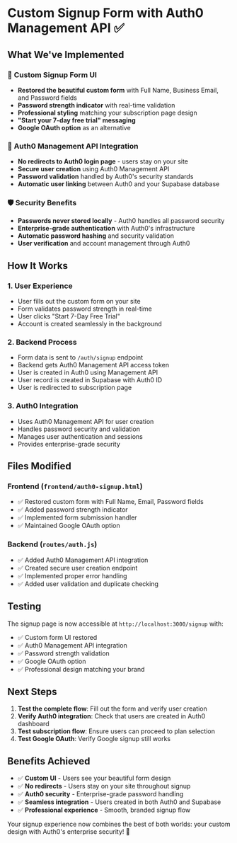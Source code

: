# Custom Signup Form with Auth0 Management API ✅

## What We've Implemented

### 🎨 **Custom Signup Form UI**
- **Restored the beautiful custom form** with Full Name, Business Email, and Password fields
- **Password strength indicator** with real-time validation
- **Professional styling** matching your subscription page design
- **"Start your 7-day free trial" messaging**
- **Google OAuth option** as an alternative

### 🔐 **Auth0 Management API Integration**
- **No redirects to Auth0 login page** - users stay on your site
- **Secure user creation** using Auth0 Management API
- **Password validation** handled by Auth0's security standards
- **Automatic user linking** between Auth0 and your Supabase database

### 🛡️ **Security Benefits**
- **Passwords never stored locally** - Auth0 handles all password security
- **Enterprise-grade authentication** with Auth0's infrastructure
- **Automatic password hashing** and security validation
- **User verification** and account management through Auth0

## How It Works

### 1. **User Experience**
- User fills out the custom form on your site
- Form validates password strength in real-time
- User clicks "Start 7-Day Free Trial"
- Account is created seamlessly in the background

### 2. **Backend Process**
- Form data is sent to `/auth/signup` endpoint
- Backend gets Auth0 Management API access token
- User is created in Auth0 using Management API
- User record is created in Supabase with Auth0 ID
- User is redirected to subscription page

### 3. **Auth0 Integration**
- Uses Auth0 Management API for user creation
- Handles password security and validation
- Manages user authentication and sessions
- Provides enterprise-grade security

## Files Modified

### Frontend (`frontend/auth0-signup.html`)
- ✅ Restored custom form with Full Name, Email, Password fields
- ✅ Added password strength indicator
- ✅ Implemented form submission handler
- ✅ Maintained Google OAuth option

### Backend (`routes/auth.js`)
- ✅ Added Auth0 Management API integration
- ✅ Created secure user creation endpoint
- ✅ Implemented proper error handling
- ✅ Added user validation and duplicate checking

## Testing

The signup page is now accessible at `http://localhost:3000/signup` with:
- ✅ Custom form UI restored
- ✅ Auth0 Management API integration
- ✅ Password strength validation
- ✅ Google OAuth option
- ✅ Professional design matching your brand

## Next Steps

1. **Test the complete flow**: Fill out the form and verify user creation
2. **Verify Auth0 integration**: Check that users are created in Auth0 dashboard
3. **Test subscription flow**: Ensure users can proceed to plan selection
4. **Test Google OAuth**: Verify Google signup still works

## Benefits Achieved

- ✅ **Custom UI** - Users see your beautiful form design
- ✅ **No redirects** - Users stay on your site throughout signup
- ✅ **Auth0 security** - Enterprise-grade password handling
- ✅ **Seamless integration** - Users created in both Auth0 and Supabase
- ✅ **Professional experience** - Smooth, branded signup flow

Your signup experience now combines the best of both worlds: your custom design with Auth0's enterprise security! 🚀


